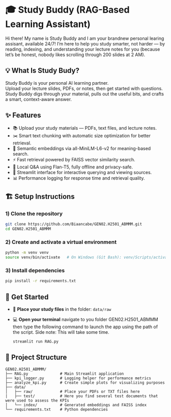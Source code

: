 # 🎓 Study Buddy (RAG-Based Learning Assistant)

Hi there! My name is Study Buddy and I am your brandnew personal learing assisant, available 24/7!
I’m here to help you study smarter, not harder — by reading, indexing, and understanding your lecture notes for you (because let’s be honest, nobody likes scrolling through 200 slides at 2 AM).

## 💡 What Is Study Budy?

Study Buddy is your personal AI learning partner.  
Upload your lecture slides, PDFs, or notes, then get started with questions. Study Buddy digs through your material, pulls out the useful bits, and crafts a smart, context-aware answer.

## ✨ Features

- 📚 Upload your study materials — PDFs, text files, and lecture notes.
- ✂️ Smart text chunking with automatic size optimization for better retrieval.
- 🧠 Semantic embeddings via all-MiniLM-L6-v2 for meaning-based search.
- ⚡ Fast retrieval powered by FAISS vector similarity search.
- 💬 Local Q&A using Flan-T5, fully offline and privacy-safe.
- 🧮 Streamlit interface for interactive querying and viewing sources.
- 📊 Performance logging for response time and retrieval quality.

##  🏗️  Setup Instructions

### 1) Clone the repository
```bash
git clone https://github.com/Biaancabe/GEN02.H2501_ABMMM.git
cd GEN02.H2501_ABMMM
```

### 2) Create and activate a virtual environment
```bash
python -m venv venv
source venv/bin/activate   # On Windows (Git Bash): venv/Scripts/activate 
```

### 3) Install dependencies
```bash
pip install -r requirements.txt
```
## 🚀 Get Started

- 📁 **Place your study files** in the folder: `data/raw`  

- 💻 **Open your terminal** navigate to you folder GEN02.H2501_ABMMM then type the following command to launch the app using the path of the script. Side note: This will take some time. 
    ```bash
    streamlit run RAG.py
    ```
## 🧱 Project Structure

```plaintext
GEN02.H2501_ABMMM/
├── RAG.py              # Main Streamlit application
├── kpi_logger.py       # Logging helper for performance metrics
├── analyze_kpi.py      # Create simple plots for visualizing purposes
├── data/
│   ├── raw/            # Place your PDFs or TXT files here
|   ├── test/           # Here you find several test documents that were used to assess the KPIs
│   └── index/          # Generated embeddings and FAISS index
└── requirements.txt    # Python dependencies
